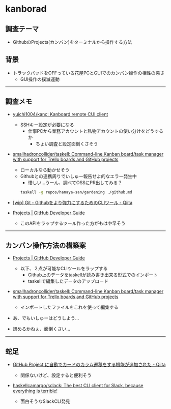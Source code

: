 # kanborad

## 調査テーマ

- GithubのProjects(カンバン)をターミナルから操作する方法

## 背景

- トラックバッドをOFFっている花屋PCとGUIでのカンバン操作の相性の悪さ
    - GUI操作の撲滅運動

---

## 調査メモ

- [yuichi1004/kanc: Kanboard remote CUI client](https://github.com/yuichi1004/kanc)
    - SSHキー設定が必要になる
      - 仕事PCから業務アカウントと私物アカウントの使い分けをどうするか
        - ちょい調査と設定面倒くさそう


- [smallhadroncollider/taskell: Command\-line Kanban board/task manager with support for Trello boards and GitHub projects](https://github.com/smallhadroncollider/taskell)
    - ローカルなら動かせそう
    - Githubとの連携周りでいしゅー報告せよ的なエラー発生中
        - 惜しい...うーん、調べてOSSにPR出してみる？
        ```bash
        taskell -g repos/hanaya-san/gardening ./github.md
        ```

- [\[wip\] Git・Githubをより強力にするためのCLIツール \- Qiita](https://qiita.com/unbabel/items/6bb651d55c9b7620cb61)

- [Projects \| GitHub Developer Guide](https://developer.github.com/v3/projects/)
    - このAPIをラップするツール作った方がもはや早そう

---

## カンバン操作方法の構築案

- [Projects \| GitHub Developer Guide](https://developer.github.com/v3/projects/)
    - 以下、２点が可能なCLIツールをラップする
        - Github上のデータをtaskellが読み書き出来る形式でのインポート
        - taskellで編集したデータのアップロード

- [smallhadroncollider/taskell: Command\-line Kanban board/task manager with support for Trello boards and GitHub projects](https://github.com/smallhadroncollider/taskell)
    - インポートしたファイルをこれを使って編集する


- あ、でもいしゅーはどうしよう...

- 諦めるかねぇ、面倒くさい...

---

## 蛇足

- [GitHub Project に自動でカードのカラム遷移をする機能が追加された \- Qiita](https://qiita.com/matsubara0507/items/f384991b4854aa28745a)
    - 関係ないけど、設定すると便利そう

- [haskellcamargo/sclack: The best CLI client for Slack, because everything is terrible\!](https://github.com/haskellcamargo/sclack)
    - 面白そうなSlackCLI発見


